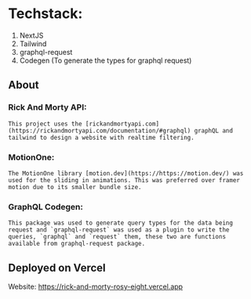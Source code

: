 # Techstack:
1. NextJS
2. Tailwind
3. graphql-request 
4. Codegen (To generate the types for graphql request)

## About
### Rick And Morty API:
    This project uses the [rickandmortyapi.com](https://rickandmortyapi.com/documentation/#graphql) graphQL and tailwind to design a website with realtime filtering.

### MotionOne:
    The MotionOne library [motion.dev](https://https://motion.dev/) was used for the sliding in animations. This was preferred over framer motion due to its smaller bundle size.

### GraphQL Codegen:
    This package was used to generate query types for the data being request and `graphql-request` was used as a plugin to write the queries, `graphql` and `request` them, these two are functions available from graphql-request package. 


## Deployed on Vercel
Website: https://rick-and-morty-rosy-eight.vercel.app

